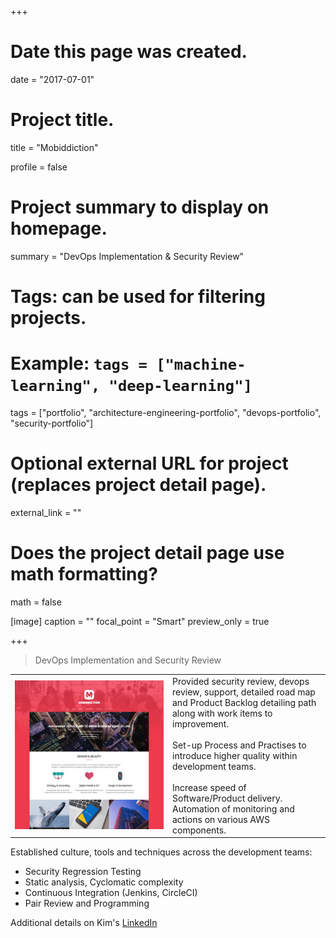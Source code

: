 +++
# Date this page was created.
date = "2017-07-01"

# Project title.
title = "Mobiddiction"

profile = false

# Project summary to display on homepage.
summary = "DevOps Implementation &#38; Security Review"

# Tags: can be used for filtering projects.
# Example: `tags = ["machine-learning", "deep-learning"]`
tags = ["portfolio", "architecture-engineering-portfolio", "devops-portfolio", "security-portfolio"]

# Optional external URL for project (replaces project detail page).
external_link = ""

# Does the project detail page use math formatting?
math = false

[image]
caption = ""
focal_point = "Smart"
preview_only = true

+++


> DevOps Implementation and Security Review

<table style="display: table">
   <tr>
      <td style="text-align: left; width: 50%"><img src="featured.jpg"></td>
      <td style="text-align: left">
         Provided security review, devops review, support, detailed road map and Product Backlog detailing path along with work items to improvement.
         <br><br>
         Set-up Process and Practises to introduce higher quality within development teams.
         <br><br>
         Increase speed of Software/Product delivery.
         <br>
         Automation of monitoring and actions on various AWS components.
      </td>
   </tr>
</table>

Established culture, tools and techniques across the development teams:

* Security Regression Testing
* Static analysis, Cyclomatic complexity
* Continuous Integration (Jenkins, CircleCI)
* Pair Review and Programming

Additional details on Kim's [LinkedIn](https://www.linkedin.com/in/carterkim/)


